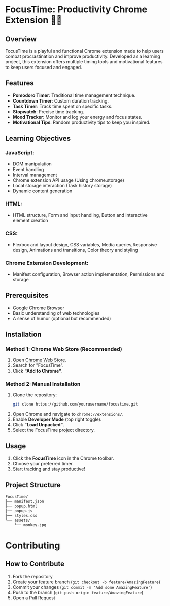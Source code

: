 # FocusTime: Productivity Chrome Extension 🐒🚀

## Overview
FocusTime is a playful and functional Chrome extension made to help users combat procrastination and improve productivity. Developed as a learning project, this extension offers multiple timing tools and motivational features to keep users focused and engaged.

## Features
- **Pomodoro Timer**: Traditional time management technique.
- **Countdown Timer**: Custom duration tracking.
- **Task Timer**: Track time spent on specific tasks.
- **Stopwatch**: Precise time tracking.
- **Mood Tracker**: Monitor and log your energy and focus states.
- **Motivational Tips**: Random productivity tips to keep you inspired.

## Learning Objectives

### JavaScript:
- DOM manipulation
- Event handling
- Interval management
- Chrome extension API usage (Using chrome.storage)
- Local storage interaction (Task history storage)
- Dynamic content generation 

### HTML:
- HTML structure, Form and input handling, Button and interactive element creation

### CSS:
- Flexbox and layout design, CSS variables, Media queries,Responsive design, Animations and transitions, Color theory and styling

### Chrome Extension Development:
- Manifest configuration, Browser action implementation, Permissions and storage


## Prerequisites
- Google Chrome Browser
- Basic understanding of web technologies
- A sense of humor (optional but recommended)

## Installation

### Method 1: Chrome Web Store (Recommended)
1. Open [Chrome Web Store](https://chrome.google.com/webstore).
2. Search for "FocusTime".
3. Click **"Add to Chrome"**.

### Method 2: Manual Installation
1. Clone the repository:
    ```bash
    git clone https://github.com/yourusername/focustime.git
    ```
2. Open Chrome and navigate to `chrome://extensions/`.
3. Enable **Developer Mode** (top right toggle).
4. Click **"Load Unpacked"**.
5. Select the FocusTime project directory.

## Usage
1. Click the **FocusTime** icon in the Chrome toolbar.
2. Choose your preferred timer.
3. Start tracking and stay productive!

## Project Structure
```bash
FocusTime/
├── manifest.json
├── popup.html
├── popup.js
├── styles.css
└── assets/
    └── monkey.jpg
```

# Contributing

## How to Contribute

1. Fork the repository
2. Create your feature branch (`git checkout -b feature/AmazingFeature`)
3. Commit your changes (`git commit -m 'Add some AmazingFeature'`)
4. Push to the branch (`git push origin feature/AmazingFeature`)
5. Open a Pull Request
